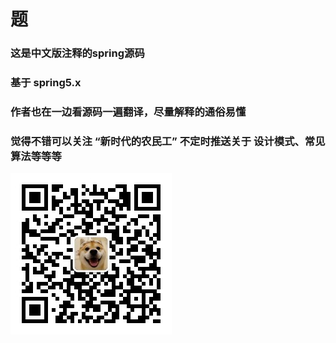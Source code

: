 # 题
### 这是中文版注释的spring源码 
### 基于 spring5.x
### 作者也在一边看源码一遍翻译，尽量解释的通俗易懂

### 觉得不错可以关注 “新时代的农民工” 不定时推送关于 设计模式、常见算法等等等

![img.png](img.png)
